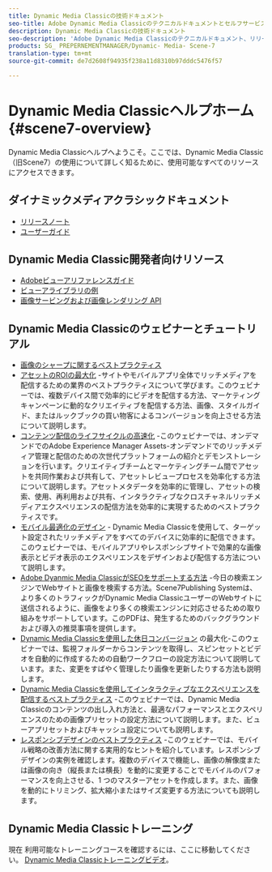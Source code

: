 ```yaml
---
title: Dynamic Media Classicの技術ドキュメント
seo-title: Adobe Dynamic Media Classicのテクニカルドキュメントとセルフサービス
description: Dynamic Media Classicの技術ドキュメント
seo-description: 'Adobe Dynamic Media Classicのテクニカルドキュメント、リリースノートおよびセルフサービス資料、以前のScene7 '
products: SG_ PREPERNEMENTMANAGER/Dynamic- Media- Scene-7
translation-type: tm+mt
source-git-commit: de7d2608f94935f238a11d8310b97dddc5476f57

---
```



# Dynamic Media Classicヘルプホーム {#scene7-overview}

Dynamic Media Classicヘルプへようこそ。ここでは、Dynamic Media Classic（旧Scene7）の使用について詳しく知るために、使用可能なすべてのリソースにアクセスできます。

## ダイナミックメディアクラシックドキュメント

* [リリースノート](https://marketing.adobe.com/resources/help/en_US/s7/release_notes/index.html)
* [ユーザーガイド](introduction.md)

## Dynamic Media Classic開発者向けリソース

* [Adobeビューアリファレンスガイド](https://marketing.adobe.com/resources/help/en_US/s7/viewers_ref/index.html)
* [ビューアライブラリの例](https://landing.adobe.com/en/na/dynamic-media/ctir-2755/live-demos.html)
* [画像サービングおよび画像レンダリング API](https://marketing.adobe.com/resources/help/en_US/s7/is_ir_api/index.html)

## Dynamic Media Classicのウェビナーとチュートリアル

* [画像のシャープに関するベストプラクティス](https://marketing.adobe.com/resources/help/en_US/s7/sharpening/s7_sharpening_images.pdf)
* [アセットのROIの最大化](https://adobecustomersuccess.adobeconnect.com/p5ar3hfrrec/?launcher=false&fcsContent=true&pbMode=normal&proto=true) -サイトやモバイルアプリ全体でリッチメディアを配信するための業界のベストプラクティスについて学びます。このウェビナーでは、複数デバイス間で効率的にビデオを配信する方法、マーケティングキャンペーンに動的なクリエイティブを配信する方法、画像、スタイルガイド、またはルックブックの買い物客によるコンバージョンを向上させる方法について説明します。
* [コンテンツ配信のライフサイクルの高速化](https://adobecustomersuccess.adobeconnect.com/p88ducm9pqv/) -このウェビナーでは、オンデマンドでのAdobe Experience Manager Assets-オンデマンドでのリッチメディア管理と配信のための次世代プラットフォームの紹介とデモンストレーションを行います。クリエイティブチームとマーケティングチーム間でアセットを共同作業および共有して、アセットレビュープロセスを効率化する方法について説明します。アセットメタデータを効率的に管理し、アセットの検索、使用、再利用および共有、インタラクティブなクロスチャネルリッチメディアエクスペリエンスの配信方法を効率的に実現するためのベストプラクティスです。
* [モバイル最適化のデザイン](https://adobecustomersuccess.adobeconnect.com/p6oqd3wydif/?launcher=false&fcsContent=true&pbMode=normal&proto=true) - Dynamic Media Classicを使用して、ターゲット設定されたリッチメディアをすべてのデバイスに効率的に配信できます。このウェビナーでは、モバイルアプリやレスポンシブサイトで効果的な画像表示とビデオ表示のエクスペリエンスをデザインおよび配信する方法について説明します。
* [Adobe Dyanmic Media ClassicがSEOをサポートする方法](https://marketing.adobe.com/resources/help/en_US/s7/s7_seo.pdf) -今日の検索エンジンでWebサイトと画像を検索する方法。Scene7Publishing Systemは、より多くのトラフィックがDynamic Media ClassicユーザーのWebサイトに送信されるように、画像をより多くの検索エンジンに対応させるための取り組みをサポートしています。このPDFは、発生するためのバックグラウンドおよび導入の推奨事項を提供します。
* [Dynamic Media Classicを使用した休日コンバージョン](https://adobecustomersuccess.adobeconnect.com/p32n1yr85c9/?proto=true) の最大化-このウェビナーでは、監視フォルダーからコンテンツを取得し、スピンセットとビデオを自動的に作成するための自動ワークフローの設定方法について説明しています。また、変更をすばやく管理したり画像を更新したりする方法も説明します。
* [Dynamic Media Classicを使用してインタラクティブなエクスペリエンスを配信するベストプラクティス](http://seminars.adobeconnect.com/p7wb8ej3u6d/) -このウェビナーでは、Dynamic Media Classicのコンテンツの出し入れ方法と、最適なパフォーマンスとエクスペリエンスのための画像プリセットの設定方法について説明します。また、ビューアプリセットおよびキャッシュ設定についても説明します。
* [レスポンシブデザインのベストプラクティス](http://offers.adobe.com/en/na/marketing/landings/_40458_responsive_design_live_on_demand_webinar.html) -このウェビナーでは、モバイル戦略の改善方法に関する実用的なヒントを紹介しています。レスポンシブデザインの実例を確認します。複数のデバイスで機能し、画像の解像度または画像の向き（縦長または横長）を動的に変更することでモバイルのパフォーマンスを向上させる、1 つのマスターアセットを作成します。また、画像を動的にトリミング、拡大縮小またはサイズ変更する方法についても説明します。

## Dynamic Media Classicトレーニング

現在 [](http://training.adobe.com/training/courses.html#product=adobe-scene7) 利用可能なトレーニングコースを確認するには、ここに移動してください。
[Dynamic Media Classicトレーニングビデオ](https://marketing.adobe.com/resources/help/en_US/s7/training-videos/)。
